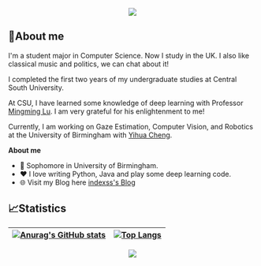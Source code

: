 <!-- <p align="center"><a href="https://git.io/typing-svg"><img src="https://readme-typing-svg.herokuapp.com?font=Fira+Code&size=30&pause=4000&color=0B2734&width=435&lines=Linley+Shi+(indexss)" alt="Typing SVG" /></a></p> -->

<!-- [![GitHub WidgetBox](https://github-widgetbox.vercel.app/api/profile?username=indexss&theme=darkmode&data=followers,repositories,stars,commits)](https://github.com/indexss) -->
 <p align="center"><a href="https://github.com/indexss"><img src="https://github-widgetbox.vercel.app/api/profile?username=indexss&theme=darkmode&data=followers,repositories,stars,commits" /></a></p> 

## 🥱About me

I'm a student major in Computer Science. Now I study in the UK.
I also like classical music and politics, we can chat about it!

I completed the first two years of my undergraduate studies at Central South University.

At CSU, I have learned some knowledge of deep learning with Professor [Mingming Lu](https://faculty.csu.edu.cn/lumingming/en/index.htm). I am very grateful for his enlightenment to me!

Currently, I am working on Gaze Estimation, Computer Vision, and Robotics at the University of Birmingham with [Yihua Cheng](https://yihua.zone/).

**About me**

- 📖 Sophomore in University of Birmingham.
- ❤️ I love writing Python, Java and play some deep learning code.
- 🌐 Visit my Blog here [indexss's Blog](https://indexss.github.io/)


## 📈Statistics
| [![Anurag's GitHub stats](https://github-readme-stats.vercel.app/api?username=indexss&theme=transparent&hide_border=true)](https://github.com/anuraghazra/github-readme-stats) | [![Top Langs](https://github-readme-stats.vercel.app/api/top-langs/?username=indexss&layout=compact&theme=transparent&hide_border=true)](https://github.com/anuraghazra/github-readme-stats) |
| ------------------------------------------------------------ | ------------------------------------------------------------ |

 <p align="center"><a href=""><img src="https://github-profile-summary-cards.vercel.app/api/cards/profile-details?username=indexss&theme=github_dark" /></a></p> 

<!-- <div align="center">
    <img  src="https://github-readme-streak-stats.herokuapp.com/?user=indexss&hide_border=false" />
</div> -->
